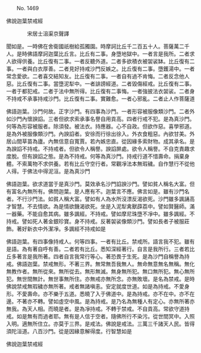 ﻿　　No. 1469

佛說迦葉禁戒經

　　　　宋居士沮渠京聲譯


聞如是。一時佛在舍衛國祇樹給孤獨園。時摩訶比丘千二百五十人。菩薩萬二千人。是時佛語摩訶迦葉比丘言。比丘有二事。身墮地獄中。一者言是我所。二者求人欲得供養。比丘復有二事。一者反聽外道。二者多欲積衣被袈裟缽。比丘復有二事。一者與白衣厚善。二者見好持戒沙門反嫉之。比丘復有二事。墮鑊湯中。一者常念愛欲。二者喜交結知友。比丘復有二事。一者自有過不肯悔。二者反念他人惡。比丘復有二事。當墮泥犁中。一者誹謗經道。二者毀傷經戒。比丘復有二事。一者于都犯戒。二者于法中無所得。比丘復有二事悔。一者強披法衣袈裟。二者身不持戒不承事持戒沙門。比丘復有二事。實難愈。一者心邪亂。二者止人作菩薩道

佛語迦葉。沙門何故。正字沙門。有四事為沙門。一者形容被服像類沙門。二者外如沙門內懷諛諂。三者但欲求索承事名譽自用貢高。四者行戒不犯。是為真沙門。何等為形容被服者。除須發。被法衣。持應器。心不自政。但欲作惡。喜學邪道。是為外被服像類沙門。內諛諂者。安徐而行徐出徐入。外衣食粗惡。內欲甘美。外居山間草苗為廬。內無信意自寬賈。若內嫉忠直。從因緣多索財物。成其承名。是為諛諂不持戒。不持戒者。但欲令人稱譽。諛諂屏處。欲令人稱譽。不自克責趣求度脫。但有諛諂之態。是為不持戒。何等為真沙門。持戒行道不惜壽命。捐棄身體。不索萬物不求供養。若有比丘守空行者。常觀凈法本無瑕穢。自作慧行不從他人得。于佛法中得泥洹。是為真沙門

佛語迦葉。欲求道當于是真沙門。莫效承名沙門諂諛沙門。譬如貧人稱名大富。但有富名內無所有。佛問迦葉。是人應有不。迦葉言不應。佛言如是。雖有沙門名者。不行沙門法。如貧人稱大富。譬如有人為水所沒漂反渴欲死。沙門雖多諷誦高才智慧。不去情欲。為是情欲饑渴欲死。坐是入泥犁禽獸薜荔中。譬如賢醫師。滿一器藥。不能自愈其病。雖多諷經。不持戒。譬如摩尼珠墮不凈中。雖多諷經。不持戒。譬如死人著金銀珍寶。身不持戒。反著袈裟像類沙門。譬如長者子被服莊飾。著好新衣中外潔凈。多諷經不持戒如是

佛語迦葉。有四事像持戒人。何等四事。一者有比丘。禁戒所。語言我不犯。雖有是語。為有著自呼有善。二者若有比丘。悉知深經著行。自言是我所行。三者若比丘多著言是我所著。四者自言我常行等心。著恐畏于生死。是為沙門自稱譽為持戒。佛語迦葉。禁戒無形。不著三界。無常無吾我無人。無命無意無名無稱。無化無教作者。無所從來。無所從去。無形無滅。無身無所犯。無口無所犯。無心無所犯。無世間無計。無世事無所住。亦無戒亦無所念。亦無敗壞。是名為禁戒。是時佛說禁戒無瑕穢亦無所著。戒者無諸嗔恚。安定就度世道。如是為持戒。不愛身形。不愛壽命。亦不樂于五道。悉曉了入于佛道中。是為持戒。亦不在中。亦不在邊。不著亦不轉。譬如虛空中風。是為持戒。是乃名為無種人有定心。亦無所著亦無我。為天人相。而曉是者。是為凈持戒。不轉于禁戒。不自貢高。常欲守道持戒。如是無有而過者耶。無有是人信于空者。隨佛所行不染污。從世間冥中。入照入明。適無所住立。亦莫于三界。是戒法。佛說是戒法。三萬三千諸天人民。皆得須陀洹道。八百沙門。從是因緣意解得度。行智慧如是

佛說迦葉禁戒經
